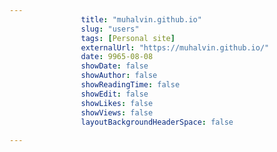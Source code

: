 ---
                title: "muhalvin.github.io"
                slug: "users"
                tags: [Personal site]
                externalUrl: "https://muhalvin.github.io/"
                date: 9965-08-08
                showDate: false
                showAuthor: false
                showReadingTime: false
                showEdit: false
                showLikes: false
                showViews: false
                layoutBackgroundHeaderSpace: false
                ---
